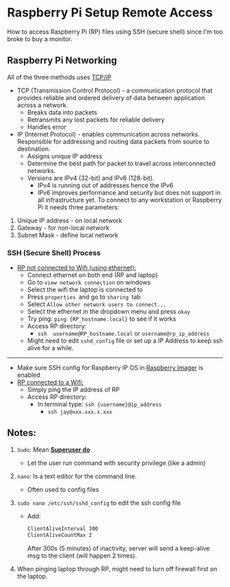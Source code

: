 # Raspberry Pi Setup Remote Access

How to access Raspberry Pi (RP) files using SSH (secure shell) since I'm too broke to buy a monitor.  

## Raspberry Pi Networking

All of the three methods uses <u>TCP/IP</u> 

- TCP (Transmission Control Protocol) - a communication protocol that provides reliable and ordered delivery of data between application across a network. 
	- Breaks data into packets 
	- Retransmits any lost packets for reliable delivery
	- Handles error
- IP (Internet Protocol) - enables communication across networks. Responsible for addressing and routing data packets from source to destination. 
	- Assigns unique IP address
	- Determine the best path for packet to travel across interconnected networks.
	- Versions are IPv4 (32-bit) and IPv6 (128-bit). 
		- IPv4 is running out of addresses hence the IPv6
		- IPv6 improves performance and security but does not support in all infrastructure yet. 
		To connect to any workstation or Raspberry Pi it needs three parameters:
1. Unique IP address - on local network
2. Gateway - for non-local network
3. Subnet Mask - define local network

	

### SSH (Secure Shell) Process

- <u>RP not connected to Wifi (using ethernet):</u>
  - Connect ethernet on both end (RP and laptop)
  - Go to `view network connection` on windows
  - Select the wifi the laptop is connected to
  - Press `properties `and go to `sharing `tab
  - Select `Allow other network users to connect...`
  - Select the ethernet in the dropdown menu and press `okay`
  - Try ping: `ping {RP_hostname.local}` to see if it works
  - Access RP directory:
    - `ssh  username@RP_hostname.local` or `username@rp_ip_address`
  - Might need to edit `sshd_config` file or set up a IP Address to keep ssh alive for a while.

<hr>

- Make sure SSH config for Raspberry IP OS in <u>Raspberry Imager</u> is enabled
- <u>RP connected to a Wifi:</u>
  - Simply ping the IP address of RP
  - Access RP directory:
    - In terminal type: `ssh {username}@ip_address`
      - `ssh jay@xxx.xxx.x.xxx` 



## Notes:

1. `Sudo`: Mean **<u>Superuser do</u>**

   -  Let the user run command with security privilege (like a admin)

2. `nano`: Is a text editor for the command line.

   - Often used to config files

3. `sudo nano /etc/ssh/sshd_config` to edit the ssh config file

   - Add: 

     ```bash
     ClientAliveInterval 300
     ClientAliveCountMax 2
     ```

     After 300s (5 minutes) of inactivity, server will send a keep-alive msg to the client (will happen 2 times).

4. When pinging laptop through RP, might need to turn off firewall first on the laptop. 

